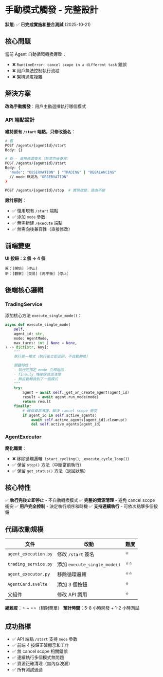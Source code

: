 # 手動模式觸發 - 完整設計

**狀態**: ✅ **已完成實施和整合測試** (2025-10-21)

## 核心問題

當前 Agent 自動循環轉換導致：
- ❌ `RuntimeError: cancel scope in a different task` 錯誤
- ❌ 用戶無法控制執行流程
- ❌ 架構過度複雜

## 解決方案

**改為手動觸發**：用戶主動選擇執行哪個模式

### API 端點設計

**維持原有 `/start` 端點，只修改簽名**：

```bash
# 舊
POST /agents/{agentId}/start
Body: {}

# 新 - 直接修改簽名（無需向後兼容）
POST /agents/{agentId}/start
Body: {
  "mode": "OBSERVATION" | "TRADING" | "REBALANCING"
  // mode 默認為 "OBSERVATION"
}

POST /agents/{agentId}/stop  # 實現改變，路由不變
```

**設計原則**：
- ✅ 復用現有 `/start` 端點
- ✅ 添加 `mode` 參數
- ✅ 無需新建 `/execute` 端點
- ✅ 無需向後兼容性（直接修改）

## 前端變更

**UI 按鈕：2 個 → 4 個**

```
舊：[開始] [停止]
新：[觀察] [交易] [再平衡] [停止]
```

## 後端核心邏輯

### TradingService

添加核心方法 `execute_single_mode()`：

```python
async def execute_single_mode(
    self,
    agent_id: str,
    mode: AgentMode,
    max_turns: int | None = None,
) -> dict[str, Any]:
    """
    執行單一模式（執行後立即返回，不自動轉換）

    關鍵特性：
    - 執行完指定 mode 立即返回
    - finally 塊確保資源清理
    - 無自動轉換到下一個模式
    """
    try:
        agent = await self._get_or_create_agent(agent_id)
        result = await agent.run_mode(mode)
        return result
    finally:
        # 確保資源清理，解決 cancel scope 衝突
        if agent_id in self.active_agents:
            await self.active_agents[agent_id].cleanup()
            del self.active_agents[agent_id]
```

### AgentExecutor

**簡化職責**：
- ❌ 移除循環邏輯（`start_cycling()`, `_execute_cycle_loop()`）
- ✅ 保留 `stop()` 方法（中斷當前執行）
- ✅ 保留 `get_status()` 方法（返回狀態）

## 核心特性

✅ **執行完後立即停止** - 不自動轉換模式
✅ **完整的資源清理** - 避免 cancel scope 衝突
✅ **用戶完全控制** - 決定執行順序和時機
✅ **支持連續執行** - 可依次點擊多個按鈕

## 代碼改動規模

| 文件 | 改動 | 難度 |
|------|------|------|
| `agent_execution.py` | 修改 `/start` 簽名 | ⭐ |
| `trading_service.py` | 添加 `execute_single_mode()` | ⭐⭐ |
| `agent_executor.py` | 移除循環邏輯 | ⭐⭐ |
| `AgentCard.svelte` | 添加 3 個按鈕 | ⭐ |
| 父組件 | 修改 API 調用 | ⭐ |

**總難度**：⭐ ~ ⭐⭐（相對簡單）
**預計時間**：5-8 小時開發 + 1-2 小時測試

## 成功指標

- ✅ API 端點 `/start` 支持 `mode` 參數
- ✅ 前端 4 按鈕正確顯示和工作
- ✅ 無 cancel scope 相關錯誤
- ✅ 連續執行多個模式無問題
- ✅ 資源正確清理（無內存洩漏）
- ✅ 所有測試通過
